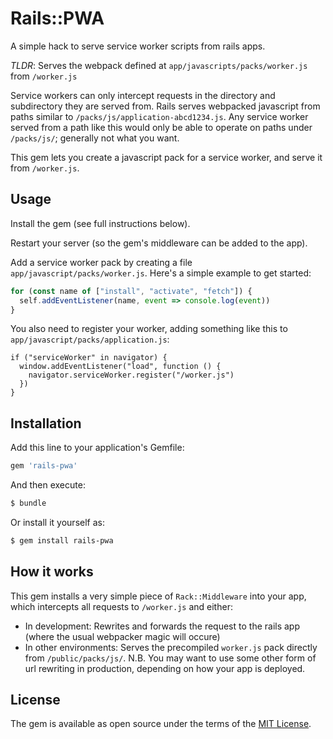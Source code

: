 # Rails::PWA
A simple hack to serve service worker scripts from rails apps.

_TLDR_: Serves the webpack defined at `app/javascripts/packs/worker.js` from `/worker.js`

Service workers can only intercept requests in the directory and subdirectory they are served from. Rails serves webpacked javascript from paths similar to `/packs/js/application-abcd1234.js`. Any service worker served from a path like this would only be able to operate on paths under `/packs/js/`; generally not what you want.

This gem lets you create a javascript pack for a service worker, and serve it from `/worker.js`.

## Usage
Install the gem (see full instructions below).

Restart your server (so the gem's middleware can be added to the app).

Add a service worker pack by creating a file `app/javascript/packs/worker.js`. Here's a simple example to get started:

```js
for (const name of ["install", "activate", "fetch"]) {
  self.addEventListener(name, event => console.log(event))
}
```

You also need to register your worker, adding something like this to `app/javascript/packs/application.js`:

```
if ("serviceWorker" in navigator) {
  window.addEventListener("load", function () {
    navigator.serviceWorker.register("/worker.js")
  })
}
```

## Installation
Add this line to your application's Gemfile:

```ruby
gem 'rails-pwa'
```

And then execute:
```bash
$ bundle
```

Or install it yourself as:
```bash
$ gem install rails-pwa
```

## How it works

This gem installs a very simple piece of `Rack::Middleware` into your app, which intercepts all requests to `/worker.js` and either:

* In development: Rewrites and forwards the request to the rails app (where the usual webpacker magic will occure)
* In other environments: Serves the precompiled `worker.js` pack directly from `/public/packs/js/`. N.B. You may want to use some other form of url rewriting in production, depending on how your app is deployed.

## License
The gem is available as open source under the terms of the [MIT License](https://opensource.org/licenses/MIT).
